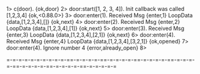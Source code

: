 1> c(door).
{ok,door}
2> door:start([1, 2, 3, 4]).
Init callback was called [1,2,3,4]
{ok,<0.88.0>}
3> door:enter(1).
Received Msg {enter,1} LoopData {data,[1,2,3,4],[]}
{ok,next}
4> door:enter(2).
Received Msg {enter,2} LoopData {data,[1,2,3,4],[1]}
{ok,next}
5> door:enter(3).
Received Msg {enter,3} LoopData {data,[1,2,3,4],[2,1]}
{ok,next}
6> door:enter(4).
Received Msg {enter,4} LoopData {data,[1,2,3,4],[3,2,1]}
{ok,opened}
7> door:enter(4).
Ignore number 4
{error,already_open}
8>

=-=-=-=-=-=-=-=-=-=-==-=-=-=-=-==-=-=-=-=-==-=-=-=-=-==-=-=-=-=-==-=-=-=-=-==-=-=-=-=-==-=-=-=-=-=
